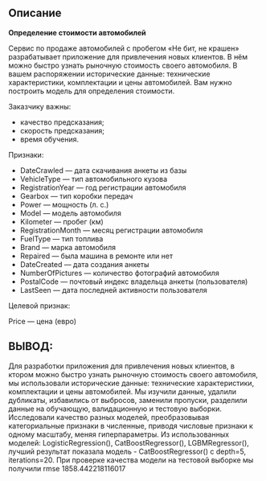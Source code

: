## Описание

**Определение стоимости автомобилей**

Сервис по продаже автомобилей с пробегом «Не бит, не крашен» разрабатывает приложение для привлечения новых клиентов. В нём можно быстро узнать рыночную стоимость своего автомобиля. В вашем распоряжении исторические данные: технические характеристики, комплектации и цены автомобилей. Вам нужно построить модель для определения стоимости.

Заказчику важны:

- качество предсказания;
- скорость предсказания;
- время обучения.

Признаки:

- DateCrawled — дата скачивания анкеты из базы
- VehicleType — тип автомобильного кузова
- RegistrationYear — год регистрации автомобиля
- Gearbox — тип коробки передач
- Power — мощность (л. с.)
- Model — модель автомобиля
- Kilometer — пробег (км)
- RegistrationMonth — месяц регистрации автомобиля
- FuelType — тип топлива
- Brand — марка автомобиля
- Repaired — была машина в ремонте или нет
- DateCreated — дата создания анкеты
- NumberOfPictures — количество фотографий автомобиля
- PostalCode — почтовый индекс владельца анкеты (пользователя)
- LastSeen — дата последней активности пользователя

Целевой признак:

Price — цена (евро)

## ВЫВОД: 
Для разработки приложения для привлечения новых клиентов, в ктором можно быстро узнать рыночную стоимость своего автомобиля, мы использовали исторические данные: технические характеристики, комплектации и цены автомобилей. Мы изучили данные, удалили дубликаты, избавились от выбросов, заменили пропуски, разделили данные на обучающую, валидационную и тестовую выборки. Исследовали качество разных моделей, преобразовывая категориальные признаки в численные, приводя числовые признаки к одному масштабу, меняя гиперпараметры. Из использованных моделей: LogisticRegression(), CatBoostRegressor(), LGBMRegressor(), лучший результат показала модель - CatBoostRegressor() с depth=5, iterations=20. При проверке качества модели на тестовой выборке мы получили rmse 1858.442218116017
